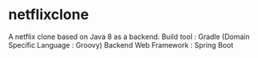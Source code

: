 # netflixclone
A netflix clone based on Java 8 as a backend.
Build tool : Gradle (Domain Specific Language : Groovy)
Backend Web Framework : Spring Boot
